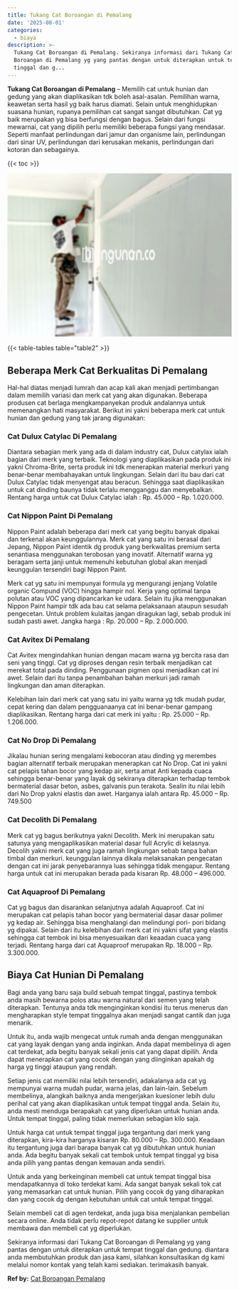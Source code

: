 ```yaml
---
title: Tukang Cat Boroangan di Pemalang
date: '2025-08-01'
categories:
  - biaya
description: >-
  Tukang Cat Boroangan di Pemalang. Sekiranya informasi dari Tukang Cat
  Boroangan di Pemalang yg yang pantas dengan untuk diterapkan untuk tempat
  tinggal dan g...
---
```


**Tukang Cat Boroangan di Pemalang** – Memilih cat untuk hunian dan gedung yang akan diaplikasikan tdk boleh asal-asalan. Pemilihan warna, keawetan serta hasil yg baik harus diamati. Selain untuk menghidupkan suasana hunian, rupanya pemilihan cat sangat sangat dibutuhkan. Cat yg baik merupakan yg bisa berfungsi dengan bagus. Selain dari fungsi mewarnai, cat yang dipilih perlu memiliki beberapa fungsi yang mendasar. Seperti manfaat perlindungan dari jamur dan organisme lain, perlindungan dari sinar UV, perlindungan dari kerusakan mekanis, perlindungan dari kotoran dan sebagainya.

{{< toc >}}

![Tukang Cat Boroangan di Pemalang](/images/jasa-cat-murah12.png)

{{< table-tables table="table2" >}}

## Beberapa Merk Cat Berkualitas Di Pemalang

Hal-hal diatas menjadi lumrah dan acap kali akan menjadi pertimbangan dalam memilih variasi dan merk cat yang akan digunakan. Beberapa produsen cat berlaga mengkampanyekan produk andalannya untuk memenangkan hati masyarakat. Berikut ini yakni beberapa merk cat untuk hunian dan gedung yang tak jarang digunakan:

### Cat Dulux Catylac Di Pemalang

Diantara sebagian merk yang ada di dalam industry cat, Dulux catylax ialah bagian dari merk yang terbaik. Teknologi yang diaplikasikan pada produk ini yakni Chroma-Brite, serta produk ini tdk menerapkan material merkuri yang benar-benar membahayakan untuk lingkungan. Selain dari itu bau dari cat Dulux Catylac tidak menyengat atau beracun. Sehingga saat diaplikasikan untuk cat dinding baunya tidak terlalu mengganggu dan menyebalkan. Rentang harga untuk cat Dulux Catylac ialah : Rp. 45.000 – Rp. 1.020.000.

### Cat Nippon Paint Di Pemalang

Nippon Paint adalah beberapa dari merk cat yang begitu banyak dipakai dan terkenal akan keunggulannya. Merk cat yang satu ini berasal dari Jepang, Nippon Paint identik dg produk yang berkwalitas premium serta senantiasa menggunakan terobosan yang inovatif. Alternatif warna yg beragam serta janji untuk memenuhi kebutuhan global akan menjadi keunggulan tersendiri bagi Nippon Paint.

Merk cat yg satu ini mempunyai formula yg mengurangi jenjang Volatile organic Compund (VOC) hingga hampir nol. Kerja yang optimal tanpa polutan atau VOC yang dipancarkan ke udara. Selain itu jika menggunakan Nippon Paint hampir tdk ada bau cat selama pelaksanaan ataupun sesudah pengecetan. Untuk problem kulaitas jangan diragukan lagi, sebab produk ini sudah pasti awet. Jangka harga : Rp. 20.000 – Rp. 2.000.000.

### Cat Avitex Di Pemalang

Cat Avitex mengindahkan hunian dengan macam warna yg bercita rasa dan seni yang tinggi. Cat yg diproses dengan resin terbaik menjadikan cat merekat total pada dinding. Penggunaan pigmen opsi menjadikan cat ini awet. Selain dari itu tanpa penambahan bahan merkuri jadi ramah lingkungan dan aman diterapkan.

Kelebihan lain dari merk cat yang satu ini yaitu warna yg tdk mudah pudar, cepat kering dan dalam pengguanaanya cat ini benar-benar gampang diaplikasikan. Rentang harga dari cat merk ini yaitu : Rp. 25.000 – Rp. 1.206.000.

### Cat No Drop Di Pemalang

Jikalau hunian sering mengalami kebocoran atau dinding yg merembes bagian alternatif terbaik merupakan menerapkan cat No Drop. Cat ini yakni cat pelapis tahan bocor yang kedap air, serta amat Anti kepada cuaca sehingga benar-benar yang layak dg sekiranya diterapkan terhadap tembok bermaterial dasar beton, asbes, galvanis pun terakota. Sealin itu nilai lebih dari No Drop yakni elastis dan awet. Harganya ialah antara Rp. 45.000 – Rp. 749.500

### Cat Decolith Di Pemalang

Merk cat yg bagus berikutnya yakni Decolith. Merk ini merupakan satu satunya yang mengaplikasikan material dasar full Acrylic di kelasnya. Decolih yakni merk cat yang juga ramah lingkungan sebab tanpa bahan timbal dan merkuri. keunggulan lainnya dikala melaksanakan pengecatan dengan cat ini jarak penyebarannya luas sehingga tidak mengapur. Rentang harga untuk cat ini merupakan berada pada kisaran Rp. 48.000 – 496.000.

### Cat Aquaproof Di Pemalang

Cat yg bagus dan disarankan selanjutnya adalah Aquaproof. Cat ini merupakan cat pelapis tahan bocor yang bermaterial dasar dasar polimer yg kedap air. Sehingga bisa menghalangi dan melindungi pori- pori bidang yg dipakai. Selain dari itu kelebihan dari merk cat ini yakni sifat yang elastis sehingga cat tembok ini bisa menyesuaikan dari keaadan cuaca yang terjadi. Rentang harga dari cat Aquaproof merupakan Rp. 18.000 – Rp. 3.300.000.

## Biaya Cat Hunian Di Pemalang

Bagi anda yang baru saja build sebuah tempat tinggal, pastinya tembok anda masih bewarna polos atau warna natural dari semen yang telah diterapkan. Tentunya anda tdk menginginkan kondisi itu terus menerus dan mengharapkan style tempat tinggalnya akan menjadi sangat cantik dan juga menarik.

Untuk itu, anda wajib mengecat untuk rumah anda dengan menggunakan cat yang layak dengan yang anda inginkan. Anda dapat membelinya di agen cat terdekat, ada begitu banyak sekali jenis cat yang dapat dipilih. Anda dapat menerapkan cat yang cocok dengan yang diinginkan apakah dg harga yg tinggi ataupun yang rendah.

Setiap jenis cat memiliki nilai lebih tersendiri, adakalanya ada cat yg mempunyai warna mudah pudar, warna jelas, dan lain-lain. Sebelum membelinya, alangkah baiknya anda mengerjakan kuesioner lebih dulu perihal cat yang akan diaplikasikan untuk tempat tinggal anda. Selain itu, anda mesti menduga berapakah cat yang diperlukan untuk hunian anda. Untuk tempat tinggal, paling tidak memerlukan sebagian kilo saja.

Untuk harga cat untuk tempat tinggal juga tergantung dari merk yang diterapkan, kira-kira harganya kisaran Rp. 80.000 – Rp. 300.000. Keadaan itu tergantung juga dari barapa banyak cat yg dibutuhkan untuk hunian anda. Ada begitu banyak sekali cat tembok untuk tempat tinggal yg bisa anda pilih yang pantas dengan kemauan anda sendiri.

Untuk anda yang berkeinginan membeli cat untuk tempat tinggal bisa mendapatkannya di toko terdekat kami. Ada sangat banyak sekali tok cat yang memasarkan cat untuk hunian. Pilih yang cocok dg yang diharapkan dan yang cocok dg dengan kebutuhan untuk cat untuk tempat tinggal.

Selain membeli cat di agen terdekat, anda juga bisa menjalankan pembelian secara online. Anda tidak perlu repot-repot datang ke supplier untuk membawa dan membeli cat yg diperlukan.

Sekiranya informasi dari Tukang Cat Boroangan di Pemalang yg yang pantas dengan untuk diterapkan untuk tempat tinggal dan gedung. diantara anda membutuhkan produk dan jasa kami, silahkan konsultasikan dg kami melalui nomor kontak yang telah kami sediakan. terimakasih banyak.

**Ref by:** [Cat Boroangan Pemalang](https://id.wikipedia.org/wiki/Cat)
